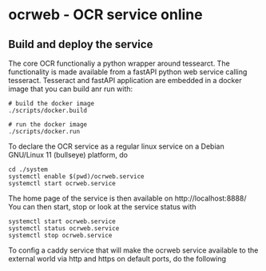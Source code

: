 # ocrweb - OCR service online

## Build and deploy the service

The core OCR functionaliy a python wrapper around tessearct.
The functionality is made available from a fastAPI python web service calling tesseract.
Tesseract and fastAPI application are embedded in a docker image that you can build anr run with:

```shell
# build the docker image
./scripts/docker.build

# run the docker image
./scripts/docker.run
```
To declare the OCR service as a regular linux service on a Debian GNU/Linux 11 (bullseye) platform, do
```shell
cd ./system
systemctl enable $(pwd)/ocrweb.service
systemctl start ocrweb.service
```
The home page of the service is then available on http://localhost:8888/
You can then start, stop or look at the service status with
```shell
systemctl start ocrweb.service
systemctl status ocrweb.service
systemctl stop ocrweb.service
```

To config a caddy service that will make the ocrweb service available to the external world via http and https on default ports, do the following

